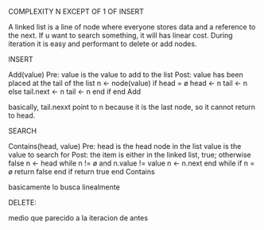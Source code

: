 COMPLEXITY N EXCEPT OF 1 OF INSERT

A linked list is a line of node where everyone stores data and a reference to the next. If u want to search something, it will has linear cost.
During iteration it is easy and performant to delete or add nodes.

INSERT

Add(value)
  Pre: value is the value to add to the list
  Post: value has been placed at the tail of the list
  n ← node(value)
  if head = ø
    head ← n
    tail ← n
  else
    tail.next ← n
    tail ← n
  end if
end Add

basically, tail.nexxt point to n because it is the last node, so it cannot return to head.


SEARCH

Contains(head, value)
  Pre: head is the head node in the list
       value is the value to search for
  Post: the item is either in the linked list, true; otherwise false
  n ← head
  while n != ø and n.value != value
    n ← n.next
  end while
  if n = ø
    return false
  end if
  return true
end Contains

basicamente lo busca linealmente

DELETE:

medio que parecido a la iteracion de antes
